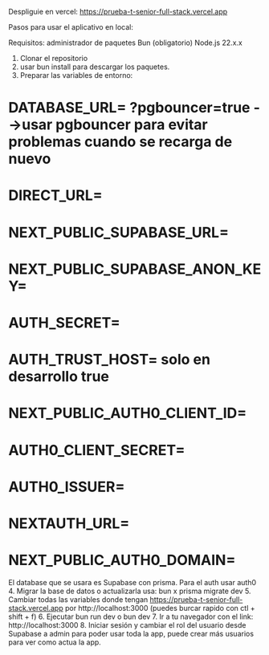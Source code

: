 Despliguie en vercel: https://prueba-t-senior-full-stack.vercel.app

Pasos para usar el aplicativo en local:

Requisitos:
administrador de paquetes Bun (obligatorio)
Node.js 22.x.x

1. Clonar el repositorio 
2. usar bun install para descargar los paquetes.
3. Preparar las variables de entorno:
# DATABASE_URL= ?pgbouncer=true -->usar pgbouncer para evitar problemas cuando se recarga de nuevo
# DIRECT_URL=
# NEXT_PUBLIC_SUPABASE_URL=
# NEXT_PUBLIC_SUPABASE_ANON_KEY=
# AUTH_SECRET=
# AUTH_TRUST_HOST= solo en desarrollo true
# NEXT_PUBLIC_AUTH0_CLIENT_ID=
# AUTH0_CLIENT_SECRET=
# AUTH0_ISSUER=
# NEXTAUTH_URL=
# NEXT_PUBLIC_AUTH0_DOMAIN=
El database que se usara es Supabase con prisma.
Para el auth usar auth0
4. Migrar la base de datos o actualizarla usa: bun x prisma migrate dev
5. Cambiar todas las variables donde tengan https://prueba-t-senior-full-stack.vercel.app por http://localhost:3000 (puedes burcar rapido con ctl + shift + f)
6. Ejecutar bun run dev o bun dev
7. Ir a tu navegador con el link: http://localhost:3000
8. Iniciar sesión y cambiar el rol del usuario desde Supabase a admin para poder usar toda la app, puede crear más usuarios para ver como actua la app.